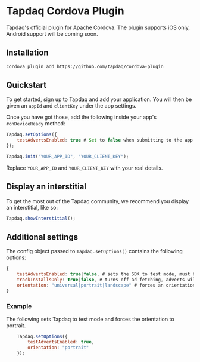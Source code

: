 # Tapdaq Cordova Plugin

Tapdaq's official plugin for Apache Cordova. The plugin supports iOS only, Android support will be coming soon.

## Installation

```bash
cordova plugin add https://github.com/tapdaq/cordova-plugin
```
    
## Quickstart
    
To get started, sign up to Tapdaq and add your application. 
You will then be given an `appId` and `clientKey` under the app settings.
    
Once you have got those, add the following inside your app's `#onDeviceReady` method:

```javascript    
Tapdaq.setOptions({ 
    testAdvertsEnabled: true # Set to false when submitting to the app store!
});

Tapdaq.init("YOUR_APP_ID", "YOUR_CLIENT_KEY");
```
    
Replace `YOUR_APP_ID` and `YOUR_CLIENT_KEY` with your real details.

## Display an interstitial

To get the most out of the Tapdaq community, we recommend you display an interstitial, like so:

```javascript
Tapdaq.showInterstitial();
```
    
## Additional settings

The config object passed to `Tapdaq.setOptions()` contains the following options:

```javascript
{
    testAdvertsEnabled: true|false, # sets the SDK to test mode, must be set to false when app is released
    trackInstallsOnly: true|false, # turns off ad fetching, adverts will not display
    orientation: "universal|portrait|landscape" # forces an orientation in the SDK
}
```
        
### Example

The following sets Tapdaq to test mode and forces the orientation to portrait.
    
```javascript
    Tapdaq.setOptions({
        testAdvertsEnabled: true,
        orientation: "portrait"
    });
```
